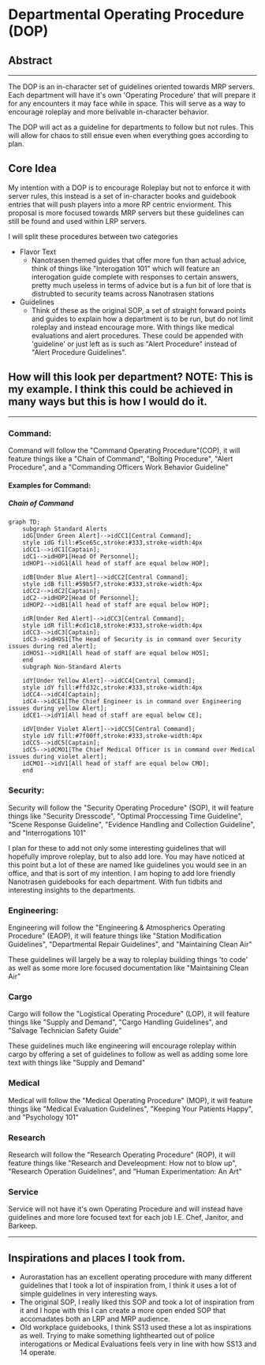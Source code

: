 # Departmental Operating Procedure (DOP)

## Abstract

--- 

The DOP is an in-character set of guidelines oriented towards MRP servers. Each department will have it's own 'Operating Procedure' that will prepare it for any encounters it may face while in space. This will serve as a way to encourage roleplay and more belivable in-character behavior. 

The DOP will act as a guideline for departments to follow but not rules. This will allow for chaos to still ensue even when everything goes according to plan. 

## Core Idea

My intention with a DOP is to encourage Roleplay but not to enforce it with server rules, this instead is a set of in-character books and guidebook entries that will push players into a more RP centric enviorment. This proposal is more focused towards MRP servers but these guidelines can still be found and used within LRP servers. 

I will split these procedures between two categories 

* Flavor Text
  - Nanotrasen themed guides that offer more fun than actual advice, think of things like "Interogation 101" which will feature an interogation guide complete with responses to certain answers, pretty much useless in terms of advice but is a fun bit of lore that is distrubted to security teams across Nanotrasen stations
* Guidelines
    - Think of these as the original SOP, a set of straight forward points and guides to explain how a department is to be run, but do not limit roleplay and instead encourage more. With things like medical evaluations and alert procedures. These could be appended with 'guideline' or just left as is such as "Alert Procedure" instead of "Alert Procedure Guidelines". 

## How will this look per department? NOTE: This is my example. I think this could be achieved in many ways but this is how I would do it. 

---

### Command: 

Command will follow the "Command Operating Procedure"(COP), it will feature things like a "Chain of Command", "Bolting Procedure", "Alert Procedure", and a "Commanding Officers Work Behavior Guideline"

#### Examples for Command: 

##### Chain of Command 

```mermaid
graph TD;
    subgraph Standard Alerts
    idG[Under Green Alert]-->idCC1[Central Command];
    style idG fill:#5ce65c,stroke:#333,stroke-width:4px
    idCC1-->idC1[Captain];
    idC1-->idHOP1[Head Of Personnel];
    idHOP1-->idG1[All head of staff are equal below HOP];

    idB[Under Blue Alert]-->idCC2[Central Command];
    style idB fill:#59b5f7,stroke:#333,stroke-width:4px
    idCC2-->idC2[Captain];
    idC2-->idHOP2[Head Of Personnel];
    idHOP2-->idB1[All head of staff are equal below HOP];

    idR[Under Red Alert]-->idCC3[Central Command];
    style idR fill:#cd1c18,stroke:#333,stroke-width:4px
    idCC3-->idC3[Captain];
    idC3-->idHOS1[The Head of Security is in command over Security issues during red alert];
    idHOS1-->idR1[All head of staff are equal below HOS];
    end
    subgraph Non-Standard Alerts

    idY[Under Yellow Alert]-->idCC4[Central Command];
    style idY fill:#ffd32c,stroke:#333,stroke-width:4px
    idCC4-->idC4[Captain];
    idC4-->idCE1[The Chief Engineer is in command over Engineering issues during yellow Alert];
    idCE1-->idY1[All head of staff are equal below CE];

    idV[Under Violet Alert]-->idCC5[Central Command];
    style idV fill:#7f00ff,stroke:#333,stroke-width:4px
    idCC5-->idC5[Captain];
    idC5-->idCMO1[The Chief Medical Officer is in command over Medical issues during violet alert];
    idCMO1-->idV1[All head of staff are equal below CMO];
    end
```

### Security: 

Security will follow the "Security Operating Procedure" (SOP), it will feature things like "Security Dresscode", "Optimal Proccessing Time Guideline", "Scene Response Guideline", "Evidence Handling and Collection Guideline", and "Interrogations 101" 

I plan for these to add not only some interesting guidelines that will hopefully improve roleplay, but to also add lore. You may have noticed at this point but a lot of these are named like guidelines you would see in an office, and that is sort of my intention. I am hoping to add lore friendly Nanotrasen guidebooks for each department. With fun tidbits and interesting insights to the departments. 

### Engineering: 

Engineering will follow the "Engineering & Atmospherics Operating Procedure" (EAOP), it will feature things like "Station Modification Guidelines", "Departmental Repair Guidelines", and "Maintaining Clean Air"

These guidelines will largely be a way to roleplay building things 'to code' as well as some more lore focused documentation like "Maintaining Clean Air" 

### Cargo

Cargo will follow the "Logistical Operating Procedure" (LOP), it will feature things like "Supply and Demand", "Cargo Handling Guidelines", and "Salvage Technician Safety Guide"

These guidelines much like engineering will encourage roleplay within cargo by offering a set of guidelines to follow as well as adding some lore text with things like "Supply and Demand"

### Medical

Medical will follow the "Medical Operating Procedure" (MOP), it will feature things like "Medical Evaluation Guidelines", "Keeping Your Patients Happy", and "Psychology 101"

### Research

Research will follow the "Research Operating Procedure" (ROP), it will feature things like "Research and Develeopment: How not to blow up", "Research Operation Guidelines", and "Human Experimentation: An Art" 

### Service

Service will not have it's own Operating Procedure and will instead have guidelines and more lore focused text for each job I.E. Chef, Janitor, and Barkeep. 

---

## Inspirations and places I took from. 

* Aurorastation has an excellent operating procedure with many different guidelines that I took a lot of inspiration from, I think it uses a lot of simple guidelines in very interesting ways.
* The original SOP, I really liked this SOP and took a lot of inspiration from it and I hope with this I can create a more open ended SOP that accomadates both an LRP and MRP audience.
* Old workplace guidebooks, I think SS13 used these a lot as inspirations as well. Trying to make something lighthearted out of police interogations or Medical Evaluations feels very in line with how SS13 and 14 operate. 
